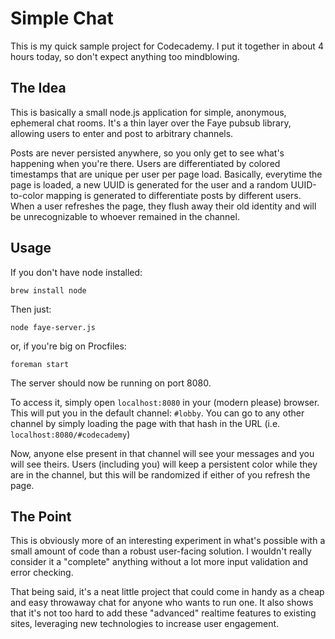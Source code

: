 # Simple Chat

This is my quick sample project for Codecademy. I put it together in about
4 hours today, so don't expect anything too mindblowing. 

## The Idea

This is basically a small node.js application for simple, anonymous, ephemeral
chat rooms. It's a thin layer over the Faye pubsub library, allowing users to
enter and post to arbitrary channels.

Posts are never persisted anywhere, so you only get to see what's happening when
you're there. Users are differentiated by colored timestamps that are unique per
user per page load. Basically, everytime the page is loaded, a new UUID is
generated for the user and a random UUID-to-color mapping is generated to
differentiate posts by different users. When a user refreshes the page, they
flush away their old identity and will be unrecognizable to whoever remained in
the channel. 

## Usage

If you don't have node installed:

    brew install node

Then just:

    node faye-server.js

or, if you're big on Procfiles:

    foreman start

The server should now be running on port 8080.

To access it, simply open `localhost:8080` in your (modern please) browser. This
will put you in the default channel: `#lobby`. You can go to any other channel
by simply loading the page with that hash in the URL (i.e.
`localhost:8080/#codecademy`)

Now, anyone else present in that channel will see your messages and you will see
theirs. Users (including you) will keep a persistent color while they are in the
channel, but this will be randomized if either of you refresh the page.

## The Point

This is obviously more of an interesting experiment in what's possible with
a small amount of code than a robust user-facing solution. I wouldn't really
consider it a "complete" anything without a lot more input validation and
error checking.

That being said, it's a neat little project that could come in handy as a cheap
and easy throwaway chat for anyone who wants to run one. It also shows that it's
not too hard to add these "advanced" realtime features to existing sites,
leveraging new technologies to increase user engagement. 

